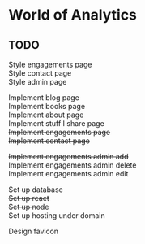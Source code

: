 # World of Analytics

## TODO

Style engagements page  
Style contact page  
Style admin page  
  
Implement blog page  
Implement books page  
Implement about page  
Implement stuff I share page  
~~Implement engagements page~~  
~~Implement contact page~~  
  
~~Implement engagements admin add~~  
Implement engagements admin delete  
Implement engagements admin edit  
  
~~Set up database~~  
~~Set up react~~  
~~Set up node~~  
Set up hosting under domain  
  
Design favicon  
